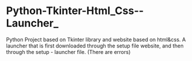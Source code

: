 # Python-Tkinter-Html_Css--Launcher_
Python Project based on Tkinter library and website based on html&amp;css. A launcher that is first downloaded through the setup file website, and then through the setup - launcher file. (There are errors)
